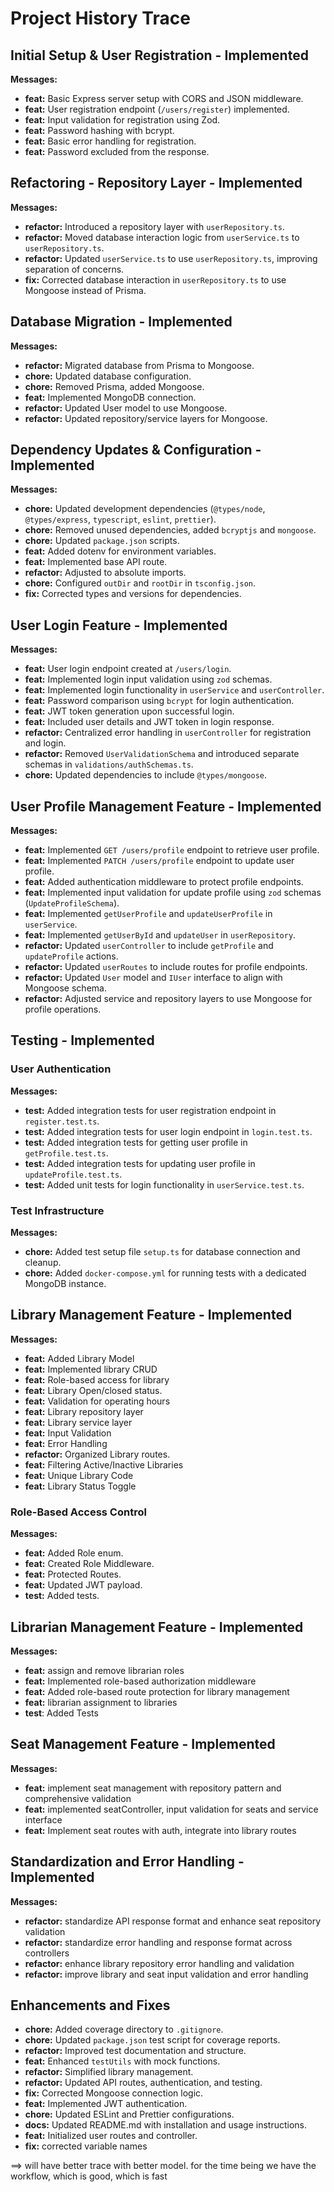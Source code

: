 # Project History Trace

## Initial Setup & User Registration - Implemented

**Messages:**

*   **feat:** Basic Express server setup with CORS and JSON middleware.
*   **feat:** User registration endpoint (`/users/register`) implemented.
*   **feat:** Input validation for registration using Zod.
*   **feat:** Password hashing with bcrypt.
*   **feat:** Basic error handling for registration.
*   **feat:** Password excluded from the response.

## Refactoring - Repository Layer - Implemented

**Messages:**

*   **refactor:** Introduced a repository layer with `userRepository.ts`.
*   **refactor:** Moved database interaction logic from `userService.ts` to `userRepository.ts`.
*   **refactor:** Updated `userService.ts` to use `userRepository.ts`, improving separation of concerns.
*   **fix:** Corrected database interaction in `userRepository.ts` to use Mongoose instead of Prisma.

## Database Migration - Implemented

**Messages:**

*   **refactor:** Migrated database from Prisma to Mongoose.
*   **chore:** Updated database configuration.
*   **chore:** Removed Prisma, added Mongoose.
*   **feat:** Implemented MongoDB connection.
*   **refactor:** Updated User model to use Mongoose.
*   **refactor:** Updated repository/service layers for Mongoose.

## Dependency Updates & Configuration - Implemented

**Messages:**

*   **chore:** Updated development dependencies (`@types/node`, `@types/express`, `typescript`, `eslint`, `prettier`).
*   **chore:** Removed unused dependencies, added `bcryptjs` and `mongoose`.
*   **chore:** Updated `package.json` scripts.
*   **feat:** Added dotenv for environment variables.
*   **feat:** Implemented base API route.
*   **refactor:** Adjusted to absolute imports.
*   **chore:** Configured `outDir` and `rootDir` in `tsconfig.json`.
*   **fix:** Corrected types and versions for dependencies.

## User Login Feature - Implemented

**Messages:**
* **feat:** User login endpoint created at `/users/login`.
*   **feat:** Implemented login input validation using `zod` schemas.
*   **feat:** Implemented login functionality in `userService` and `userController`.
*   **feat:** Password comparison using `bcrypt` for login authentication.
*   **feat:** JWT token generation upon successful login.
*   **feat:** Included user details and JWT token in login response.
*   **refactor:** Centralized error handling in `userController` for registration and login.
*   **refactor:** Removed `UserValidationSchema` and introduced separate schemas in `validations/authSchemas.ts`.
*   **chore:** Updated dependencies to include `@types/mongoose`.

## User Profile Management Feature - Implemented
**Messages:**

*   **feat:** Implemented `GET /users/profile` endpoint to retrieve user profile.
*   **feat:** Implemented `PATCH /users/profile` endpoint to update user profile.
*   **feat:** Added authentication middleware to protect profile endpoints.
*   **feat:** Implemented input validation for update profile using `zod` schemas (`UpdateProfileSchema`).
*   **feat:** Implemented `getUserProfile` and `updateUserProfile` in `userService`.
*   **feat:** Implemented `getUserById` and `updateUser` in `userRepository`.
*   **refactor:** Updated `userController` to include `getProfile` and `updateProfile` actions.
*   **refactor:** Updated `userRoutes` to include routes for profile endpoints.
*   **refactor:** Updated `User` model and `IUser` interface to align with Mongoose schema.
*   **refactor:** Adjusted service and repository layers to use Mongoose for profile operations.

## Testing - Implemented

### User Authentication

**Messages:**

*   **test:** Added integration tests for user registration endpoint in `register.test.ts`.
*   **test:** Added integration tests for user login endpoint in `login.test.ts`.
*   **test:** Added integration tests for getting user profile in `getProfile.test.ts`.
*   **test:** Added integration tests for updating user profile in `updateProfile.test.ts`.
*   **test:** Added unit tests for login functionality in `userService.test.ts`.

### Test Infrastructure

**Messages:**

*   **chore:** Added test setup file `setup.ts` for database connection and cleanup.
*   **chore:** Added `docker-compose.yml` for running tests with a dedicated MongoDB instance.

## Library Management Feature - Implemented

**Messages:**

*  **feat:** Added Library Model
*  **feat:** Implemented library CRUD
*  **feat:** Role-based access for library
* **feat:** Library Open/closed status.
*  **feat:** Validation for operating hours
*  **feat:** Library repository layer
* **feat:** Library service layer
*  **feat:** Input Validation
* **feat:** Error Handling
* **refactor:** Organized Library routes.
* **feat:** Filtering Active/Inactive Libraries
* **feat:** Unique Library Code
* **feat:** Library Status Toggle

### Role-Based Access Control

**Messages:**

* **feat:** Added Role enum.
* **feat:** Created Role Middleware.
* **feat:** Protected Routes.
* **feat:** Updated JWT payload.
* **test:** Added tests.

## Librarian Management Feature - Implemented

**Messages:**
* **feat:** assign and remove librarian roles
* **feat:** Implemented role-based authorization middleware
*   **feat:** Added role-based route protection for library management
* **feat:** librarian assignment to libraries
* **test**: Added Tests

## Seat Management Feature - Implemented
**Messages:**
* **feat:** implement seat management with repository pattern and comprehensive validation
* **feat:** implemented seatController, input validation for seats and service interface
* **feat:** Implement seat routes with auth, integrate into library routes

## Standardization and Error Handling - Implemented
**Messages:**
* **refactor:** standardize API response format and enhance seat repository validation
* **refactor:** standardize error handling and response format across controllers
* **refactor:** enhance library repository error handling and validation
* **refactor:** improve library and seat input validation and error handling

## Enhancements and Fixes

- **chore:** Added coverage directory to `.gitignore`.
- **chore:** Updated `package.json` test script for coverage reports.
- **refactor:** Improved test documentation and structure.
- **feat:** Enhanced `testUtils` with mock functions.
- **refactor:** Simplified library management.
- **refactor:** Updated API routes, authentication, and testing.
- **fix:** Corrected Mongoose connection logic.
- **feat:** Implemented JWT authentication.
- **chore:** Updated ESLint and Prettier configurations.
- **docs:** Updated README.md with installation and usage instructions.
- **feat:** Initialized user routes and controller.
- **fix:** corrected variable names

==> will have better trace with better model. for the time being we have the workflow, which is good, which is fast
